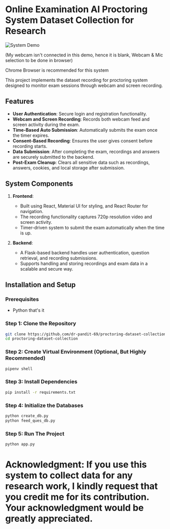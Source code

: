 # Online Examination AI Proctoring System Dataset Collection for Research

![System Demo](https://i.giphy.com/media/v1.Y2lkPTc5MGI3NjExa3drOHcwNnBicWF3cWlkbXRyM24wbmtjZm1lNGJ0N2V4c2hmdms5biZlcD12MV9pbnRlcm5hbF9naWZfYnlfaWQmY3Q9Zw/YUVs6lIV0HAFzWqKea/giphy.gif)

(My webcam isn't connected in this demo, hence it is blank, Webcam & Mic selection to be done in browser)

Chrome Browser is recommended for this system

This project implements the dataset recording for proctoring system designed to monitor exam sessions through webcam and screen recording. 

## Features

- **User Authentication**: Secure login and registration functionality.
- **Webcam and Screen Recording**: Records both webcam feed and screen activity during the exam.
- **Time-Based Auto Submission**: Automatically submits the exam once the timer expires.
- **Consent-Based Recording**: Ensures the user gives consent before recording starts.
- **Data Submission**: After completing the exam, recordings and answers are securely submitted to the backend.
- **Post-Exam Cleanup**: Clears all sensitive data such as recordings, answers, cookies, and local storage after submission.

## System Components

1. **Frontend**:
   - Built using React, Material UI for styling, and React Router for navigation.
   - The recording functionality captures 720p resolution video and screen activity.
   - Timer-driven system to submit the exam automatically when the time is up.

2. **Backend**:
   - A Flask-based backend handles user authentication, question retrieval, and recording submissions.
   - Supports handling and storing recordings and exam data in a scalable and secure way.

## Installation and Setup

### Prerequisites
- Python that's it 

### Step 1: Clone the Repository

```bash
git clone https://github.com/dr-pandit-69/proctoring-dataset-collection.git
cd proctoring-dataset-collection
```

### Step 2: Create Virtual Environment (Optional, But Highly Recommended)

```bash
pipenv shell
```

### Step 3: Install Dependencies

```bash
pip install -r requirements.txt
```

### Step 4: Initialize the Databases

```bash
python create_db.py
python feed_ques_db.py
```


### Step 5: Run The Project

```bash
python app.py
```

# Acknowledgment: If you use this system to collect data for any research work, I kindly request that you credit me for its contribution. Your acknowledgment would be greatly appreciated.






